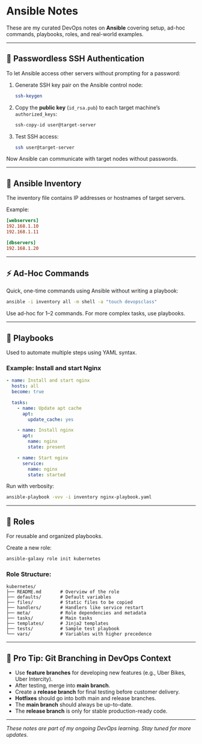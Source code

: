 
# Ansible Notes

These are my curated DevOps notes on **Ansible** covering setup, ad-hoc commands, playbooks, roles, and real-world examples.

---

## 🔐 Passwordless SSH Authentication

To let Ansible access other servers without prompting for a password:

1. Generate SSH key pair on the Ansible control node:
   ```bash
   ssh-keygen
   ```

2. Copy the **public key** (`id_rsa.pub`) to each target machine’s `authorized_keys`:
   ```bash
   ssh-copy-id user@target-server
   ```

3. Test SSH access:
   ```bash
   ssh user@target-server
   ```

Now Ansible can communicate with target nodes without passwords.

---

## 📁 Ansible Inventory

The inventory file contains IP addresses or hostnames of target servers.

Example:
```ini
[webservers]
192.168.1.10
192.168.1.11

[dbservers]
192.168.1.20
```

---

## ⚡ Ad-Hoc Commands

Quick, one-time commands using Ansible without writing a playbook:

```bash
ansible -i inventory all -m shell -a "touch devopsclass"
```

Use ad-hoc for 1–2 commands. For more complex tasks, use playbooks.

---

## 📘 Playbooks

Used to automate multiple steps using YAML syntax.

### Example: Install and start Nginx

```yaml
- name: Install and start nginx
  hosts: all
  become: true

  tasks:
    - name: Update apt cache
      apt:
        update_cache: yes

    - name: Install nginx
      apt:
        name: nginx
        state: present

    - name: Start nginx
      service:
        name: nginx
        state: started
```

Run with verbosity:
```bash
ansible-playbook -vvv -i inventory nginx-playbook.yaml
```

---

## 🧱 Roles

For reusable and organized playbooks.

Create a new role:
```bash
ansible-galaxy role init kubernetes
```

### Role Structure:
```
kubernetes/
├── README.md       # Overview of the role
├── defaults/       # Default variables
├── files/          # Static files to be copied
├── handlers/       # Handlers like service restart
├── meta/           # Role dependencies and metadata
├── tasks/          # Main tasks
├── templates/      # Jinja2 templates
├── tests/          # Sample test playbook
└── vars/           # Variables with higher precedence
```

---

## 🧠 Pro Tip: Git Branching in DevOps Context

- Use **feature branches** for developing new features (e.g., Uber Bikes, Uber Intercity).
- After testing, merge into **main branch**.
- Create a **release branch** for final testing before customer delivery.
- **Hotfixes** should go into both main and release branches.
- The **main branch** should always be up-to-date.
- The **release branch** is only for stable production-ready code.

---

_These notes are part of my ongoing DevOps learning. Stay tuned for more updates._
